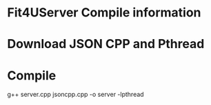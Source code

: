 # Fit4UServer Compile information
# Download JSON CPP and Pthread
# Compile

 g++ server.cpp jsoncpp.cpp -o server -lpthread
